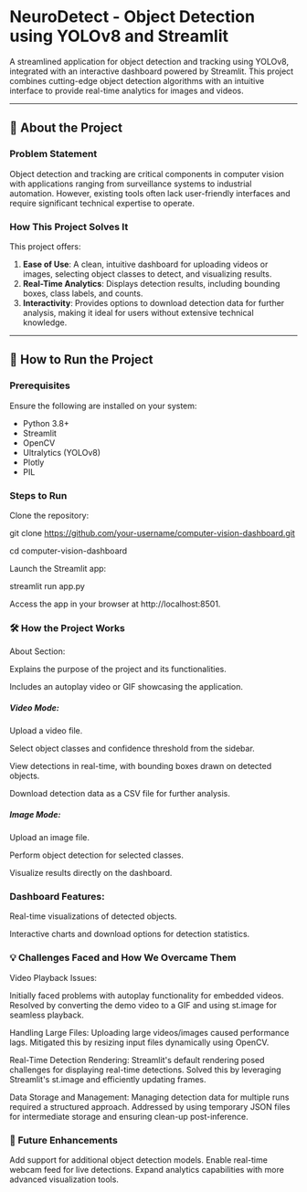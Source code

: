 # NeuroDetect - Object Detection using YOLOv8 and Streamlit

A streamlined application for object detection and tracking using YOLOv8, integrated with an interactive dashboard powered by Streamlit. This project combines cutting-edge object detection algorithms with an intuitive interface to provide real-time analytics for images and videos.

---

## 📖 About the Project

### Problem Statement
Object detection and tracking are critical components in computer vision with applications ranging from surveillance systems to industrial automation. However, existing tools often lack user-friendly interfaces and require significant technical expertise to operate.

### How This Project Solves It
This project offers:
1. **Ease of Use**: A clean, intuitive dashboard for uploading videos or images, selecting object classes to detect, and visualizing results.
2. **Real-Time Analytics**: Displays detection results, including bounding boxes, class labels, and counts.
3. **Interactivity**: Provides options to download detection data for further analysis, making it ideal for users without extensive technical knowledge.

---

## 🚀 How to Run the Project

### Prerequisites
Ensure the following are installed on your system:
- Python 3.8+
- Streamlit
- OpenCV
- Ultralytics (YOLOv8)
- Plotly
- PIL

### Steps to Run

Clone the repository:

git clone https://github.com/your-username/computer-vision-dashboard.git

cd computer-vision-dashboard

Launch the Streamlit app:

streamlit run app.py

Access the app in your browser at http://localhost:8501.

### 🛠 How the Project Works

About Section:

Explains the purpose of the project and its functionalities.

Includes an autoplay video or GIF showcasing the application.

##### Video Mode:

Upload a video file.

Select object classes and confidence threshold from the sidebar.

View detections in real-time, with bounding boxes drawn on detected objects.

Download detection data as a CSV file for further analysis.

##### Image Mode:

Upload an image file.

Perform object detection for selected classes.

Visualize results directly on the dashboard.

### Dashboard Features:

Real-time visualizations of detected objects.

Interactive charts and download options for detection statistics.

### 💡 Challenges Faced and How We Overcame Them

Video Playback Issues:

Initially faced problems with autoplay functionality for embedded videos. Resolved by converting the demo video to a GIF and using st.image for seamless playback.

Handling Large Files:
Uploading large videos/images caused performance lags. Mitigated this by resizing input files dynamically using OpenCV.

Real-Time Detection Rendering:
Streamlit's default rendering posed challenges for displaying real-time detections. Solved this by leveraging Streamlit's st.image and efficiently updating frames.

Data Storage and Management:
Managing detection data for multiple runs required a structured approach. Addressed by using temporary JSON files for intermediate storage and ensuring clean-up post-inference.

### 🌟 Future Enhancements
Add support for additional object detection models.
Enable real-time webcam feed for live detections.
Expand analytics capabilities with more advanced visualization tools.
